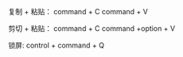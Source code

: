 

复制  + 粘贴：  command + C  command + V

剪切 + 粘贴：   command + C  command +option +  V



锁屏:  control + command + Q
